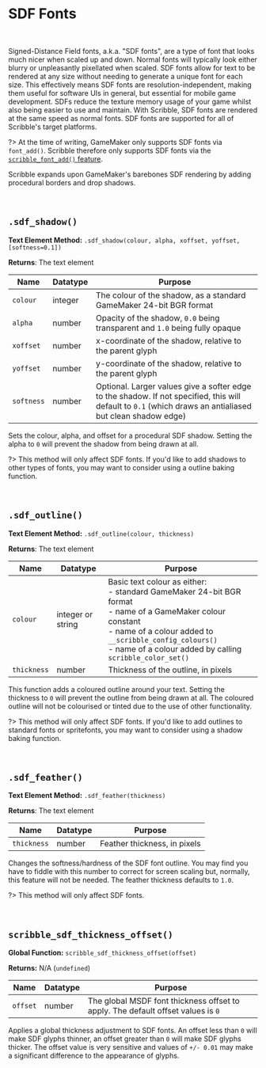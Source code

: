 # SDF Fonts

&nbsp;

Signed-Distance Field fonts, a.k.a. "SDF fonts", are a type of font that looks much nicer when scaled up and down. Normal fonts will typically look either blurry or unpleasantly pixellated when scaled. SDF fonts allow for text to be rendered at any size without needing to generate a unique font for each size. This effectively means SDF fonts are resolution-independent, making them useful for software UIs in general, but essential for mobile game development. SDFs reduce the texture memory usage of your game whilst also being easier to use and maintain. With Scribble, SDF fonts are rendered at the same speed as normal fonts. SDF fonts are supported for all of Scribble's target platforms.

?> At the time of writing, GameMaker only supports SDF fonts via `font_add()`. Scribble therefore only supports SDF fonts via the [`scribble_font_add()` feature](font_add).

Scribble expands upon GameMaker's barebones SDF rendering by adding procedural borders and drop shadows.

&nbsp;

## `.sdf_shadow()`

**Text Element Method:** `.sdf_shadow(colour, alpha, xoffset, yoffset, [softness=0.1])`

**Returns**: The text element

|Name      |Datatype|Purpose                                                                                                  |
|----------|--------|---------------------------------------------------------------------------------------------------------|
|`colour`  |integer |The colour of the shadow, as a standard GameMaker 24-bit BGR format                                      |
|`alpha`   |number  |Opacity of the shadow, `0.0` being transparent and `1.0` being fully opaque                              |
|`xoffset` |number  |x-coordinate of the shadow, relative to the parent glyph                                                 |
|`yoffset` |number  |y-coordinate of the shadow, relative to the parent glyph                                                 |
|`softness`|number  |Optional. Larger values give a softer edge to the shadow. If not specified, this will default to `0.1` (which draws an antialiased but clean shadow edge)|

Sets the colour, alpha, and offset for a procedural SDF shadow. Setting the alpha to `0` will prevent the shadow from being drawn at all.

?> This method will only affect SDF fonts. If you'd like to add shadows to other types of fonts, you may want to consider using a outline baking function.

&nbsp;

## `.sdf_outline()`

**Text Element Method:** `.sdf_outline(colour, thickness)`

**Returns**: The text element

|Name       |Datatype         |Purpose                                                                                                                                                                                                                                   |
|-----------|-----------------|------------------------------------------------------------------------------------------------------------------------------------------------------------------------------------------------------------------------------------------|
|`colour`   |integer or string|Basic text colour as either:<br>- standard GameMaker 24-bit BGR format<br>- name of a GameMaker colour constant<br>- name of a colour added to `__scribble_config_colours()`<br>- name of a colour added by calling `scribble_color_set()`|
|`thickness`|number           |Thickness of the outline, in pixels                                                                                                                                                                                                       |

This function adds a coloured outline around your text. Setting the thickness to `0` will prevent the outline from being drawn at all. The coloured outline will not be colourised or tinted due to the use of other functionality.

?> This method will only affect SDF fonts. If you'd like to add outlines to standard fonts or spritefonts, you may want to consider using a shadow baking function.

&nbsp;

## `.sdf_feather()`

**Text Element Method:** `.sdf_feather(thickness)`

**Returns**: The text element

|Name       |Datatype|Purpose                             |
|-----------|--------|------------------------------------|
|`thickness`|number  |Feather thickness, in pixels        |

Changes the softness/hardness of the SDF font outline. You may find you have to fiddle with this number to correct for screen scaling but, normally, this feature will not be needed. The feather thickness defaults to `1.0`.

?> This method will only affect SDF fonts.

&nbsp;

## `scribble_sdf_thickness_offset()`

**Global Function:** `scribble_sdf_thickness_offset(offset)`

**Returns:** N/A (`undefined`)

|Name    |Datatype|Purpose                                                                         |
|--------|--------|--------------------------------------------------------------------------------|
|`offset`|number  |The global MSDF font thickness offset to apply. The default offset values is `0`|

Applies a global thickness adjustment to SDF fonts. An offset less than `0` will make SDF glyphs thinner, an offset greater than `0` will make SDF glyphs thicker. The offset value is very sensitive and values of `+/- 0.01` may make a significant difference to the appearance of glyphs.